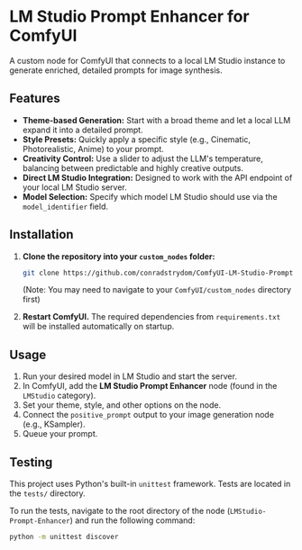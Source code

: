 # LM Studio Prompt Enhancer for ComfyUI

A custom node for ComfyUI that connects to a local LM Studio instance to generate enriched, detailed prompts for image synthesis.

## Features

-   **Theme-based Generation:** Start with a broad theme and let a local LLM expand it into a detailed prompt.
-   **Style Presets:** Quickly apply a specific style (e.g., Cinematic, Photorealistic, Anime) to your prompt.
-   **Creativity Control:** Use a slider to adjust the LLM's temperature, balancing between predictable and highly creative outputs.
-   **Direct LM Studio Integration:** Designed to work with the API endpoint of your local LM Studio server.
-   **Model Selection:** Specify which model LM Studio should use via the `model_identifier` field.

## Installation

1.  **Clone the repository into your `custom_nodes` folder:**
    ```bash
    git clone https://github.com/conradstrydom/ComfyUI-LM-Studio-Prompt-Enhancer.git
    ```
    (Note: You may need to navigate to your `ComfyUI/custom_nodes` directory first)

2.  **Restart ComfyUI.**
    The required dependencies from `requirements.txt` will be installed automatically on startup.

## Usage

1.  Run your desired model in LM Studio and start the server.
2.  In ComfyUI, add the **LM Studio Prompt Enhancer** node (found in the `LMStudio` category).
3.  Set your theme, style, and other options on the node.
4.  Connect the `positive_prompt` output to your image generation node (e.g., KSampler).
5.  Queue your prompt.

## Testing

This project uses Python's built-in `unittest` framework. Tests are located in the `tests/` directory.

To run the tests, navigate to the root directory of the node (`LMStudio-Prompt-Enhancer`) and run the following command:

```bash
python -m unittest discover
```